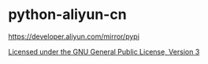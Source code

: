 # python-aliyun-cn

https://developer.aliyun.com/mirror/pypi

[Licensed under the GNU General Public License, Version 3](http://www.gnu.org/licenses/gpl-3.0.html)
